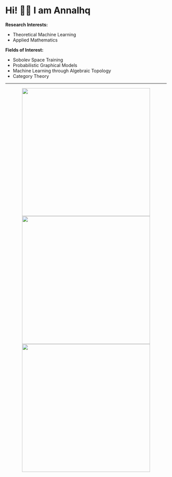 # Hi! 👋🏻 I am Annalhq

**Research Interests:**  
- Theoretical Machine Learning  
- Applied Mathematics  

**Fields of Interest:**  
- Sobolev Space Training  
- Probabilistic Graphical Models  
- Machine Learning through Algebraic Topology  
- Category Theory  

---

<p align="center">
  <img src="https://github-readme-stats.vercel.app/api?username=annalhq&show_icons=true&theme=tokyonight" width="400">
  <img src="https://github-readme-streak-stats.herokuapp.com?user=annalhq&theme=tokyonight&hide_border=true" width="400" />
  <img src="https://github-readme-activity-graph.vercel.app/graph/?username=annalhq&theme=tokyo-night&hide_border=true" width="400">
</p>